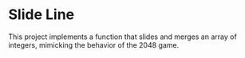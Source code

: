 # Slide Line

This project implements a function that slides and merges an array of integers, mimicking the behavior of the 2048 game.

